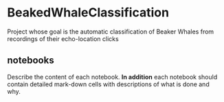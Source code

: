 # BeakedWhaleClassification
Project whose goal is the automatic classification of Beaker Whales from recordings of their echo-location clicks

## notebooks 
Describe the content of each notebook. **In addition** each notebook should contain detailed mark-down cells with descriptions of what is done and why.

